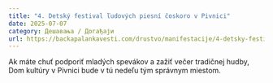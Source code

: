 ```yaml
---
title: "4. Detský festival ľudových piesní čoskoro v Pivnici"
date: 2025-07-07
category: Дешавања / Догађаји
url: https://backapalankavesti.com/drustvo/manifestacije/4-detsky-festival-ludovych-piesni-coskoro-v-pivnici/
---
```


Ak máte chuť podporiť mladých spevákov a zažiť večer tradičnej hudby, Dom kultúry v Pivnici bude v tú nedeľu tým správnym miestom.
